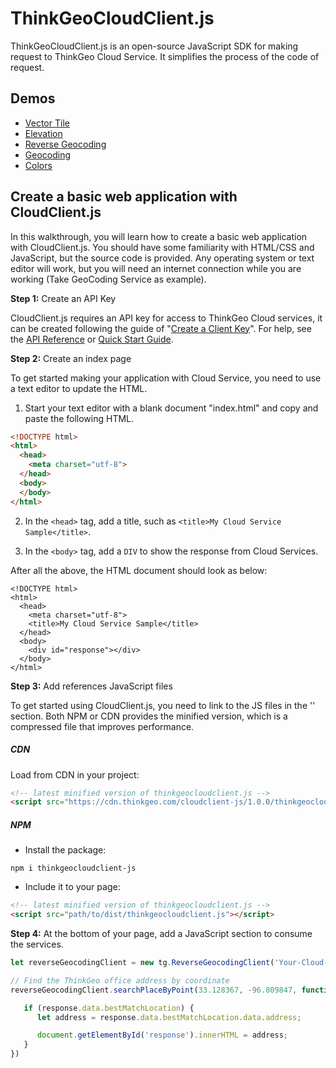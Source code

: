 # ThinkGeoCloudClient.js

ThinkGeoCloudClient.js is an open-source JavaScript SDK for making request to ThinkGeo Cloud Service. It simplifies the process of the code of request.


## Demos

* [Vector Tile](https://samples.thinkgeo.com/cloud/#)
* [Elevation](https://samples.thinkgeo.com/cloud/#GetElevationAlongPath)
* [Reverse Geocoding](https://samples.thinkgeo.com/cloud/#FindNearbyPlaces)
* [Geocoding](https://samples.thinkgeo.com/cloud/#FindanAddressintheUS)
* [Colors](https://samples.thinkgeo.com/cloud/#GenerateColorThemes)


## Create a basic web application with CloudClient.js

In this walkthrough, you will learn how to create a basic web application with CloudClient.js. You should have some familiarity with HTML/CSS and JavaScript, but the source code is provided. Any operating system or text editor will work, but you will need an internet connection while you are working (Take GeoCoding Service as example). 

**Step 1:** Create an API Key

CloudClient.js requires an API key for access to ThinkGeo Cloud services, it can be created following the guide of "[Create a Client Key](http://wiki.thinkgeo.com/wiki/thinkgeo_cloud_quick_start_guide)". For help, see the [API Reference](https://cloud.thinkgeo.com/help) or [Quick Start Guide](http://wiki.thinkgeo.com/wiki/thinkgeo_cloud_quick_start_guide).

**Step 2:** Create an index page

To get started making your application with Cloud Service, you need to use a text editor to update the HTML.

1. Start your text editor with a blank document "index.html" and copy and paste the following HTML.

```html
<!DOCTYPE html>
<html>
  <head>
    <meta charset="utf-8">
  </head>
  <body>
  </body>
</html>
```

2. In the `<head>` tag, add a title, such as `<title>My Cloud Service Sample</title>`.

3. In the `<body>` tag, add a `DIV` to show the response from Cloud Services.

After all the above, the HTML document should look as below:

```
<!DOCTYPE html>
<html>
  <head>
    <meta charset="utf-8">
    <title>My Cloud Service Sample</title>
  </head>
  <body>
    <div id="response"></div>
  </body>
</html>
```

**Step 3:** Add references JavaScript files

To get started using CloudClient.js, you need to link to the JS files in the '<head>' section. Both NPM or CDN provides the minified version, which is a compressed file that improves performance. 
  
##### CDN
Load from CDN in your project:

```html
<!-- latest minified version of thinkgeocloudclient.js -->
<script src="https://cdn.thinkgeo.com/cloudclient-js/1.0.0/thinkgeocloudclient.js"></script>
```

##### NPM

- Install the package:
```
npm i thinkgeocloudclient-js
``` 

- Include it to your page:
```html
<!-- latest minified version of thinkgeocloudclient.js -->
<script src="path/to/dist/thinkgeocloudclient.js"></script>
```

**Step 4:** At the bottom of your page, add a JavaScript section to consume the services. 
 
 ```JavaScript
let reverseGeocodingClient = new tg.ReverseGeocodingClient('Your-Cloud-Service-Api-Key');

// Find the ThinkGeo office address by coordinate
reverseGeocodingClient.searchPlaceByPoint(33.128367, -96.809847, function (status, response) {

    if (response.data.bestMatchLocation) {
       let address = response.data.bestMatchLocation.data.address;

       document.getElementById('response').innerHTML = address;
    }
})
 ```

